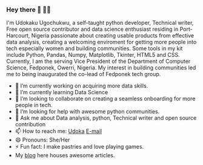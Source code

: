 ### Hey there 👋 👩‍💻

I'm Udokaku Ugochukwu, a self-taught python developer, Technical writer, Free open source contributor and data science enthusiast residing in Port-Harcourt, Nigeria passionate about creating usable products from effective data analysis, creating a welcoming enviroment for getting more people into tech especially women and building communities. Some tools in my kit include Python, Pandas, Numpy, Matplotlib, Tkinter, HTML5 and CSS.
Currently, I am the serving Vice President of the Department of Computer Science, Fedponek, Owerri, Nigeria. My interest in building communities led me to being inaugurated the co-lead of Fedponek tech group.

- 🔭 I’m currently working on acquiring more data skills.
- 🌱 I’m currently learning Data Science
- 👯 I’m looking to collaborate on creating a seamless onboarding for more people in tech.
- 🤔 I’m looking for help with awesome python communities.
- 💬 Ask me about Data analysis, python, Technical writer and open source contribution
- 📫 How to reach me: [Udoka](https://twitter.com/Udoka_Ugo_) [E-mail](UdokakuUgochukwu@gmail.com)
- 😄 Pronouns: She/Her
- ⚡ Fun fact: I make pastries and love playing games.
- My [blog](https://udoka.hashnode.dev/) here houses awesome articles. 
